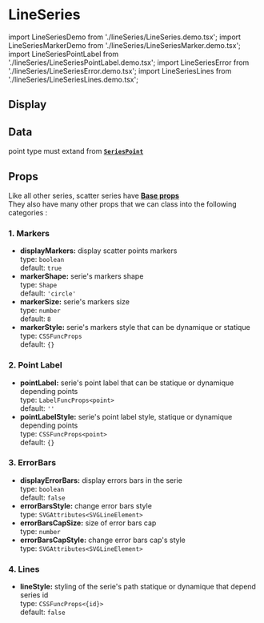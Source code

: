 # LineSeries

import LineSeriesDemo from './lineSeries/LineSeries.demo.tsx';
import LineSeriesMarkerDemo from './lineSeries/LineSeriesMarker.demo.tsx';
import LineSeriesPointLabel from './lineSeries/LineSeriesPointLabel.demo.tsx';
import LineSeriesError from './lineSeries/LineSeriesError.demo.tsx';
import LineSeriesLines from './lineSeries/LineSeriesLines.demo.tsx';

## Display

<LineSeriesDemo/>

## Data

point type must extand from **[`SeriesPoint`](../500_types/data.md#1-seriespoint)**

## Props

Like all other series, scatter series have **[Base props](./000_intro.md/#base-props)**<br/>
They also have many other props that we can class into the following categories :

### 1. Markers

- **displayMarkers:** display scatter points markers<br />
  type: `boolean`<br/>
  default: `true`
- **markerShape:** serie's markers shape<br />
  type: `Shape`<br/>
  default: `'circle'`
- **markerSize:** serie's markers size<br />
  type: `number`<br/>
  default: `8`
- **markerStyle:** serie's markers style that can be dynamique or statique<br />
  type: `CSSFuncProps`<br/>
  default: `{}`

<LineSeriesMarkerDemo/>

### 2. Point Label

- **pointLabel:** serie's point label that can be statique or dynamique depending points<br />
  type: `LabelFuncProps<point>`<br/>
  default: `''`
- **pointLabelStyle:** serie's point label style, statique or dynamique depending points<br />
  type: `CSSFuncProps<point>`<br/>
  default: `{}`

<LineSeriesPointLabel/>

### 3. ErrorBars

- **displayErrorBars:** display errors bars in the serie<br />
  type: `boolean`<br/>
  default: `false`
- **errorBarsStyle:** change error bars style<br />
  type: `SVGAttributes<SVGLineElement>`<br/>
- **errorBarsCapSize:** size of error bars cap<br />
  type: `number`<br/>
- **errorBarsCapStyle:** change error bars cap's style<br />
  type: `SVGAttributes<SVGLineElement>`<br/>

<LineSeriesError/>

### 4. Lines

- **lineStyle:** styling of the serie's path statique or dynamique that depend series id<br />
  type: `CSSFuncProps<{id}>`<br/>
  default: `false`

<LineSeriesLines/>
